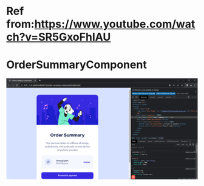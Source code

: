 # Ref from:https://www.youtube.com/watch?v=SR5GxoFhIAU
# OrderSummaryComponent


![picture 0](images/a804fc2b2b7990f900df5948e65b26f23aad66412b09e37c649d7fb8e1d2d34e.png)  
